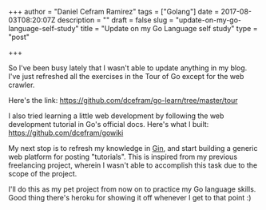 +++
author = "Daniel Cefram Ramirez"
tags = ["Golang"]
date = 2017-08-03T08:20:07Z
description = ""
draft = false
slug = "update-on-my-go-language-self-study"
title = "Update on my Go Language self study"
type = "post"

+++

So I've been busy lately that I wasn't able to update anything in my blog. I've just refreshed all the exercises in the Tour of Go except for the web crawler.

Here's the link: https://github.com/dcefram/go-learn/tree/master/tour

I also tried learning a little web development by following the web development tutorial in Go's official docs. Here's what I built: https://github.com/dcefram/gowiki

My next stop is to refresh my knowledge in [Gin](https://gin-gonic.github.io/gin/), and start building a generic web platform for posting "tutorials". This is inspired from my previous freelancing project, wherein I wasn't able to accomplish this task due to the scope of the project.

I'll do this as my pet project from now on to practice my Go language skills. Good thing there's heroku for showing it off whenever I get to that point :)